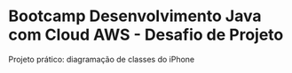 # Bootcamp Desenvolvimento Java com Cloud AWS - Desafio de Projeto
Projeto prático: diagramação de classes do iPhone
